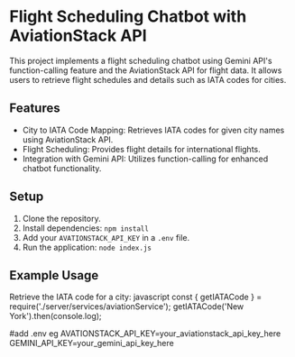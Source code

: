 # Flight Scheduling Chatbot with AviationStack API

This project implements a flight scheduling chatbot using Gemini API's function-calling feature and the AviationStack API for flight data. It allows users to retrieve flight schedules and details such as IATA codes for cities.


## Features
- City to IATA Code Mapping: Retrieves IATA codes for given city names using AviationStack API.
- Flight Scheduling: Provides flight details for international flights.
- Integration with Gemini API: Utilizes function-calling for enhanced chatbot functionality.

## Setup
1. Clone the repository.
2. Install dependencies: `npm install`
3. Add your `AVATIONSTACK_API_KEY` in a `.env` file.
4. Run the application: `node index.js`

## Example Usage
Retrieve the IATA code for a city:
javascript
const { getIATACode } = require('./server/services/aviationService');
getIATACode('New York').then(console.log);

#add .env eg
AVATIONSTACK_API_KEY=your_aviationstack_api_key_here
GEMINI_API_KEY=your_gemini_api_key_here


